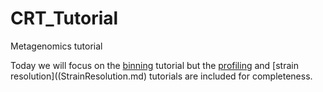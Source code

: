 # CRT_Tutorial
Metagenomics tutorial

Today we will focus on the [binning](Binning.md) tutorial but the [profiling](Profiling.md) 
and [strain resolution]((StrainResolution.md) tutorials are included for completeness.